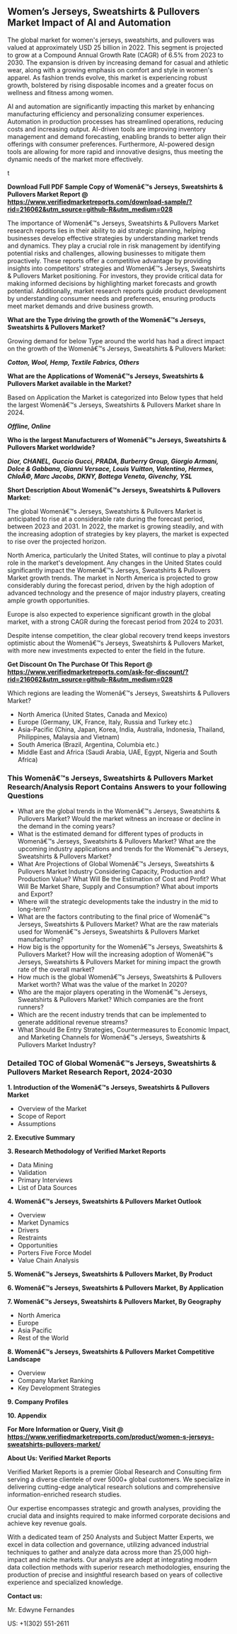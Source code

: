 <h2>Women’s Jerseys, Sweatshirts & Pullovers Market Impact of AI and Automation</h2><p>The global market for women's jerseys, sweatshirts, and pullovers was valued at approximately USD 25 billion in 2022. This segment is projected to grow at a Compound Annual Growth Rate (CAGR) of 6.5% from 2023 to 2030. The expansion is driven by increasing demand for casual and athletic wear, along with a growing emphasis on comfort and style in women's apparel. As fashion trends evolve, this market is experiencing robust growth, bolstered by rising disposable incomes and a greater focus on wellness and fitness among women.</p><p>AI and automation are significantly impacting this market by enhancing manufacturing efficiency and personalizing consumer experiences. Automation in production processes has streamlined operations, reducing costs and increasing output. AI-driven tools are improving inventory management and demand forecasting, enabling brands to better align their offerings with consumer preferences. Furthermore, AI-powered design tools are allowing for more rapid and innovative designs, thus meeting the dynamic needs of the market more effectively.</p>t</p><p id="" class=""><strong>Download Full PDF Sample Copy of Womenâ€™s Jerseys, Sweatshirts & Pullovers Market Report @ <a href="https://www.verifiedmarketreports.com/download-sample/?rid=216062&utm_source=github-R&utm_medium=028" target="_blank">https://www.verifiedmarketreports.com/download-sample/?rid=216062&utm_source=github-R&utm_medium=028</a></strong></p><p>The importance of&nbsp;Womenâ€™s Jerseys, Sweatshirts & Pullovers Market research reports lies in their ability to aid strategic planning, helping businesses develop effective strategies by understanding market trends and dynamics. They play a crucial role in risk management by identifying potential risks and challenges, allowing businesses to mitigate them proactively. These reports offer a competitive advantage by providing insights into competitors' strategies and Womenâ€™s Jerseys, Sweatshirts & Pullovers Market positioning. For investors, they provide critical data for making informed decisions by highlighting market forecasts and growth potential. Additionally, market research reports guide product development by understanding consumer needs and preferences, ensuring products meet market demands and drive business growth.</p><p><strong>What are the&nbsp;Type driving the growth of the Womenâ€™s Jerseys, Sweatshirts & Pullovers Market?</strong></p><p id="" class="">Growing demand for below Type around the world has had a direct impact on the growth of the Womenâ€™s Jerseys, Sweatshirts & Pullovers Market:</p><em><strong>Cotton, Wool, Hemp, Textile Fabrics, Others</strong></em></p><strong>What are the&nbsp;Applications&nbsp;of Womenâ€™s Jerseys, Sweatshirts & Pullovers Market available in the Market?</strong></p><p id="" class="">Based on Application the Market is categorized into Below types that held the largest Womenâ€™s Jerseys, Sweatshirts & Pullovers Market share In 2024.</p><em><strong>Offline, Online</strong></em></p><strong>Who is the largest Manufacturers of Womenâ€™s Jerseys, Sweatshirts & Pullovers Market worldwide?</strong></p><p><em><strong>Dior, CHANEL, Guccio Gucci, PRADA, Burberry Group, Giorgio Armani, Dolce & Gabbana, Gianni Versace, Louis Vuitton, Valentino, Hermes, ChloÃ©, Marc Jacobs, DKNY, Bottega Veneta, Givenchy, YSL</strong></em></p><p id="" class=""><strong>Short Description About Womenâ€™s Jerseys, Sweatshirts & Pullovers Market:</strong></p><p>The global Womenâ€™s Jerseys, Sweatshirts & Pullovers Market is anticipated to rise at a considerable rate during the forecast period, between 2023 and 2031. In 2022, the market is growing steadily, and with the increasing adoption of strategies by key players, the market is expected to rise over the projected horizon.</p><p>North America, particularly the United States, will continue to play a pivotal role in the market's development. Any changes in the United States could significantly impact the Womenâ€™s Jerseys, Sweatshirts & Pullovers Market growth trends. The market in North America is projected to grow considerably during the forecast period, driven by the high adoption of advanced technology and the presence of major industry players, creating ample growth opportunities.</p><p>Europe is also expected to experience significant growth in the global market, with a strong CAGR during the forecast period from 2024 to 2031.</p><p>Despite intense competition, the clear global recovery trend keeps investors optimistic about the Womenâ€™s Jerseys, Sweatshirts & Pullovers Market, with more new investments expected to enter the field in the future.</p><p id="" class=""><strong>Get Discount On The Purchase Of This Report @ <a href="https://www.verifiedmarketreports.com/ask-for-discount/?rid=216062&utm_source=github-R&utm_medium=028" target="_blank">https://www.verifiedmarketreports.com/ask-for-discount/?rid=216062&utm_source=github-R&utm_medium=028</a></strong></p>Which regions are leading the Womenâ€™s Jerseys, Sweatshirts & Pullovers Market?</p><ul><li>North America (United States, Canada and Mexico)</li><li>Europe (Germany, UK, France, Italy, Russia and Turkey etc.)</li><li>Asia-Pacific (China, Japan, Korea, India, Australia, Indonesia, Thailand, Philippines, Malaysia and Vietnam)</li><li>South America (Brazil, Argentina, Columbia etc.)</li><li>Middle East and Africa (Saudi Arabia, UAE, Egypt, Nigeria and South Africa)</li></ul><h3 id="" class="">This Womenâ€™s Jerseys, Sweatshirts & Pullovers Market Research/Analysis Report Contains Answers to your following Questions</h3><ul><li>What are the global trends in the Womenâ€™s Jerseys, Sweatshirts & Pullovers Market? Would the market witness an increase or decline in the demand in the coming years?</li><li>What is the estimated demand for different types of products in Womenâ€™s Jerseys, Sweatshirts & Pullovers Market? What are the upcoming industry applications and trends for the Womenâ€™s Jerseys, Sweatshirts & Pullovers Market?</li><li>What Are Projections of Global Womenâ€™s Jerseys, Sweatshirts & Pullovers Market Industry Considering Capacity, Production and Production Value? What Will Be the Estimation of Cost and Profit? What Will Be Market Share, Supply and Consumption? What about imports and Export?</li><li>Where will the strategic developments take the industry in the mid to long-term?</li><li>What are the factors contributing to the final price of Womenâ€™s Jerseys, Sweatshirts & Pullovers Market? What are the raw materials used for Womenâ€™s Jerseys, Sweatshirts & Pullovers Market manufacturing?</li><li>How big is the opportunity for the Womenâ€™s Jerseys, Sweatshirts & Pullovers Market? How will the increasing adoption of Womenâ€™s Jerseys, Sweatshirts & Pullovers Market for mining impact the growth rate of the overall market?</li><li>How much is the global Womenâ€™s Jerseys, Sweatshirts & Pullovers Market worth? What was the value of the market In 2020?</li><li>Who are the major players operating in the Womenâ€™s Jerseys, Sweatshirts & Pullovers Market? Which companies are the front runners?</li><li>Which are the recent industry trends that can be implemented to generate additional revenue streams?</li><li>What Should Be Entry Strategies, Countermeasures to Economic Impact, and Marketing Channels for Womenâ€™s Jerseys, Sweatshirts & Pullovers Market Industry?</li></ul><h3 id="" class="">Detailed TOC of Global Womenâ€™s Jerseys, Sweatshirts & Pullovers Market Research Report, 2024-2030</h3><p id="" class=""><strong>1. Introduction of the Womenâ€™s Jerseys, Sweatshirts & Pullovers Market</strong></p><ul><li>Overview of the Market</li><li>Scope of Report</li><li>Assumptions</li></ul><p id="" class=""><strong>2. Executive Summary</strong></p><p id="" class=""><strong>3. Research Methodology of Verified Market Reports</strong></p><ul><li>Data Mining</li><li>Validation</li><li>Primary Interviews</li><li>List of Data Sources</li></ul><p id="" class=""><strong>4. Womenâ€™s Jerseys, Sweatshirts & Pullovers Market Outlook</strong></p><ul><li>Overview</li><li>Market Dynamics</li><li>Drivers</li><li>Restraints</li><li>Opportunities</li><li>Porters Five Force Model</li><li>Value Chain Analysis</li></ul><p id="" class=""><strong>5. Womenâ€™s Jerseys, Sweatshirts & Pullovers Market, By Product</strong></p><p id="" class=""><strong>6. Womenâ€™s Jerseys, Sweatshirts & Pullovers Market, By Application</strong></p><p id="" class=""><strong>7. Womenâ€™s Jerseys, Sweatshirts & Pullovers Market, By Geography</strong></p><ul><li>North America</li><li>Europe</li><li>Asia Pacific</li><li>Rest of the World</li></ul><p id="" class=""><strong>8. Womenâ€™s Jerseys, Sweatshirts & Pullovers Market Competitive Landscape</strong></p><ul><li>Overview</li><li>Company Market Ranking</li><li>Key Development Strategies</li></ul><p id="" class=""><strong>9. Company Profiles</strong></p><p id="" class=""><strong>10. Appendix</strong></p><p id="" class=""><strong>For More Information or Query, Visit @ <a href="https://www.verifiedmarketreports.com/product/women-s-jerseys-sweatshirts-pullovers-market/" target="_blank">https://www.verifiedmarketreports.com/product/women-s-jerseys-sweatshirts-pullovers-market/</a></strong></p><p id="" class=""><strong>About Us: Verified Market Reports</strong></p><p id="" class="">Verified Market Reports is a premier Global Research and Consulting firm serving a diverse clientele of over 5000+ global customers. We specialize in delivering cutting-edge analytical research solutions and comprehensive information-enriched research studies.</p><p id="" class="">Our expertise encompasses strategic and growth analyses, providing the crucial data and insights required to make informed corporate decisions and achieve key revenue goals.</p><p id="" class="">With a dedicated team of 250 Analysts and Subject Matter Experts, we excel in data collection and governance, utilizing advanced industrial techniques to gather and analyze data across more than 25,000 high-impact and niche markets. Our analysts are adept at integrating modern data collection methods with superior research methodologies, ensuring the production of precise and insightful research based on years of collective experience and specialized knowledge.</p><p id="" class=""><strong>Contact us:</strong></p><p id="" class="">Mr. Edwyne Fernandes</p><p id="" class="">US: +1(302) 551-2611</p>